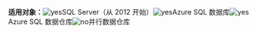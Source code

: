<Token>**适用对象：**![yes](media/yes.png)SQL Server（从 2012 开始）![yes](media/yes.png)Azure SQL 数据库![yes](media/yes.png)Azure SQL 数据仓库![no](media/no.png)并行数据仓库</Token>

